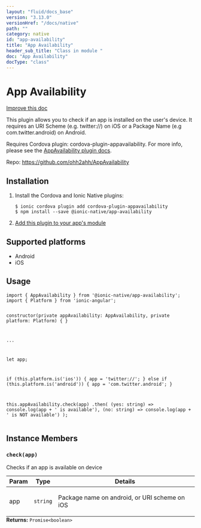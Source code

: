 ```yaml
---
layout: "fluid/docs_base"
version: "3.13.0"
versionHref: "/docs/native"
path: ""
category: native
id: "app-availability"
title: "App Availability"
header_sub_title: "Class in module "
doc: "App Availability"
docType: "class"
---
```


<h1 class="api-title">App Availability</h1>

<a class="improve-v2-docs" href="http://github.com/ionic-team/ionic-native/edit/master/src/@ionic-native/plugins/app-availability/index.ts#L1">
  Improve this doc
</a>






<p>This plugin allows you to check if an app is installed on the user&#39;s device. It requires an URI Scheme (e.g. twitter://) on iOS or a Package Name (e.g com.twitter.android) on Android.</p>
<p>Requires Cordova plugin: cordova-plugin-appavailability. For more info, please see the <a href="https://github.com/ohh2ahh/AppAvailability">AppAvailability plugin docs</a>.</p>


<p>Repo:
  <a href="https://github.com/ohh2ahh/AppAvailability">
    https://github.com/ohh2ahh/AppAvailability
  </a>
</p>


<h2>Installation</h2>
<ol class="installation">
  <li>Install the Cordova and Ionic Native plugins:<br>
    <pre><code class="nohighlight">$ ionic cordova plugin add cordova-plugin-appavailability
$ npm install --save @ionic-native/app-availability
</code></pre>
  </li>
  <li><a href="https://ionicframework.com/docs/native/#Add_Plugins_to_Your_App_Module">Add this plugin to your app's module</a></li>
</ol>



<h2>Supported platforms</h2>
<ul>
  <li>Android</li><li>iOS</li>
</ul>






<h2>Usage</h2>
<pre><code class="lang-typescript">import { AppAvailability } from &#39;@ionic-native/app-availability&#39;;
import { Platform } from &#39;ionic-angular&#39;;

constructor(private appAvailability: AppAvailability, private platform: Platform) { }

...

let app;

if (this.platform.is(&#39;ios&#39;)) {
  app = &#39;twitter://&#39;;
} else if (this.platform.is(&#39;android&#39;)) {
  app = &#39;com.twitter.android&#39;;
}

this.appAvailability.check(app)
  .then(
    (yes: string) =&gt; console.log(app + &#39; is available&#39;),
    (no: string) =&gt; console.log(app + &#39; is NOT available&#39;)
  );
</code></pre>








<h2>Instance Members</h2>
<h3><a class="anchor" name="check" href="#check"></a><code>check(app)</code></h3>


Checks if an app is available on device
<table class="table param-table" style="margin:0;">
  <thead>
  <tr>
    <th>Param</th>
    <th>Type</th>
    <th>Details</th>
  </tr>
  </thead>
  <tbody>
  <tr>
    <td>
      app</td>
    <td>
      <code>string</code>
    </td>
    <td>
      <p>Package name on android, or URI scheme on iOS</p>
</td>
  </tr>
  </tbody>
</table>

<div class="return-value" markdown="1">
  <i class="icon ion-arrow-return-left"></i>
  <b>Returns:</b> <code>Promise&lt;boolean&gt;</code> 
</div>





